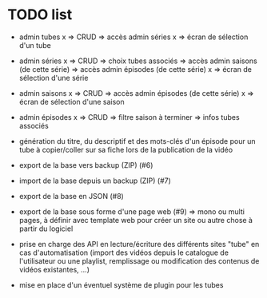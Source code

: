 # TODO list

* admin tubes
x => CRUD
=> accès admin séries
x => écran de sélection d'un tube

* admin séries
x => CRUD
=> choix tubes associés
=> accès admin saisons (de cette série)
=> accès admin épisodes (de cette série)
x => écran de sélection d'une série

* admin saisons
x => CRUD
=> accès admin épisodes (de cette série)
x => écran de sélection d'une saison

* admin épisodes
x => CRUD
=> filtre saison à terminer
=> infos tubes associés



* génération du titre, du descriptif et des mots-clés d'un épisode pour un tube à copier/coller sur sa fiche lors de la publication de la vidéo
* export de la base vers backup (ZIP) (#6)
* import de la base depuis un backup (ZIP) (#7)
* export de la base en JSON (#8)
* export de la base sous forme d'une page web (#9) => mono ou multi pages, à définir avec template web pour créer un site ou autre chose à partir du logiciel
* prise en charge des API en lecture/écriture des différents sites "tube" en cas d'automatisation (import des vidéos depuis le catalogue de l'utilisateur ou une playlist, remplissage ou modification des contenus de vidéos existantes, ...)
* mise en place d'un éventuel système de plugin pour les tubes
